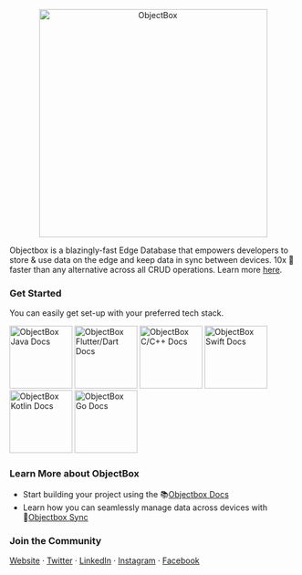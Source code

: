 <p align="center">
  <img src="https://user-images.githubusercontent.com/63849626/183578458-adb95502-6d7c-49ce-bf54-84ed8e96f842.png" alt="ObjectBox" width="400px">
</p>

<p>
Objectbox is a blazingly-fast Edge Database that empowers developers to store & use data on the edge and keep data in sync between devices. 10x 🤯 faster than any alternative across all CRUD operations. Learn more <a href="https://objectbox.io/offline-first-mobile-database/">here</a>.
</p>


<h3>Get Started </h3>
<p>You can easily get set-up with your preferred tech stack.</p>

<a href="https://github.com/objectbox/objectbox-java"><img src="https://user-images.githubusercontent.com/63849626/184814782-db7e7ff9-ba7b-474d-9e51-839c1c441844.png" alt="ObjectBox Java Docs" height="110px" width="110px"></a>&nbsp;<a href="https://github.com/objectbox/objectbox-dart"><img src="https://user-images.githubusercontent.com/63849626/184819149-380cf048-986c-4211-a43e-0e3dd7f2d6f4.png" alt="ObjectBox Flutter/Dart Docs" height="110px" width="110px"></a>&nbsp;<a href="https://github.com/objectbox/objectbox-c"><img src="https://user-images.githubusercontent.com/63849626/184815319-14402d22-d87d-4765-8e9b-490d9d39fbcc.png" alt="ObjectBox C/C++ Docs" height="110px" width="110px"></a>&nbsp;<a href="https://github.com/objectbox/objectbox-swift"><img src="https://user-images.githubusercontent.com/63849626/184817820-c6d5feb5-d937-43a4-9c0f-3955e8038c9b.png" alt="ObjectBox Swift Docs" height="110px" width="110px"></a>&nbsp;<a href="https://github.com/objectbox/objectbox-java"><img src="https://user-images.githubusercontent.com/63849626/184818264-e90b78a9-231a-438e-af59-424b19a9aa78.png" alt="ObjectBox Kotlin Docs" height="110px" width="110px"></a>&nbsp;<a href="https://github.com/objectbox/objectbox-go"><img src="https://user-images.githubusercontent.com/63849626/184823268-7f9d2011-5a79-4212-b10a-297f3a26e3fe.png" alt="ObjectBox Go Docs" height="110px" width="110px"></a>

<h3>Learn More about ObjectBox</h3>
<ul>
<li>Start building your project using the 📚<a href="https://docs.objectbox.io/getting-started">Objectbox Docs</a></li>
<li>Learn how you can seamlessly manage data across devices with 🔄<a href="https://objectbox.io/sync/">Objectbox Sync</a></li>

</ul>

<h3> Join the Community</h3>

[Website](https://objectbox.io/) · [Twitter](https://twitter.com/ObjectBox_io) · [LinkedIn](https://www.linkedin.com/company/objectbox/) · [Instagram](https://www.instagram.com/objectbox_io) · [Facebook](https://www.facebook.com/objectboxTeam/)
